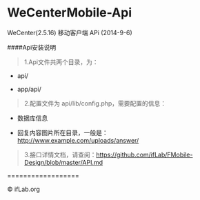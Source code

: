 WeCenterMobile-Api
==================

WeCenter(2.5.16) 移动客户端 APi (2014-9-6)

####Api安装说明

> 1.Api文件共两个目录，为：

- api/

- app/api/

> 2.配置文件为 api/lib/config.php，需要配置的信息：

- 数据库信息

- 回复内容图片所在目录，一般是：http://www.example.com/uploads/answer/

> 3.接口详情文档，请查阅：https://github.com/ifLab/FMobile-Design/blob/master/API.md

==================

&copy; ifLab.org
